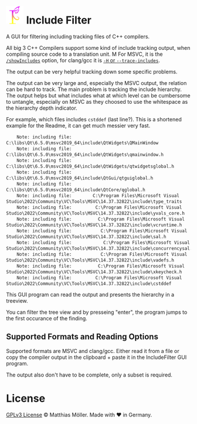 # ![Logo](/src/icons/image5_64.png) Include  Filter

A GUI for filtering including tracking files of C++ compilers.

All big 3 C++ Compilers support some kind of include tracking output, when compiling source code to a translation unit. M
For MSVC, it is the [`/showIncludes`](https://learn.microsoft.com/en-us/cpp/build/reference/showincludes-list-include-files) option, for clang/gcc it is [`-H` or `--trace-includes`](https://clang.llvm.org/docs/ClangCommandLineReference.html#cmdoption-clang-H).

The output can be very helpful tracking down some specific problems.

The output can be very large and, especially the MSVC output, the relation can be hard to track.
The main problem is tracking the include hierarchy. The output helps but what includes what at which level
can be cumbersome to untangle, especially on MSVC as they choosed to use the whitespace as the hierarchy depth indicator.

For example, which files includes `cstddef` (last line?). This is a shortened example for the Readme, it can get much messier very fast.
```
    Note: including file:   C:\libs\Qt\6.5.0\msvc2019_64\include\QtWidgets\QMainWindow
    Note: including file:    C:\libs\Qt\6.5.0\msvc2019_64\include\QtWidgets\qmainwindow.h
    Note: including file:     C:\libs\Qt\6.5.0\msvc2019_64\include\QtWidgets/qtwidgetsglobal.h
    Note: including file:      C:\libs\Qt\6.5.0\msvc2019_64\include\QtGui/qtguiglobal.h
    Note: including file:       C:\libs\Qt\6.5.0\msvc2019_64\include\QtCore/qglobal.h
    Note: including file:        C:\Program Files\Microsoft Visual Studio\2022\Community\VC\Tools\MSVC\14.37.32822\include\type_traits
    Note: including file:         C:\Program Files\Microsoft Visual Studio\2022\Community\VC\Tools\MSVC\14.37.32822\include\yvals_core.h
    Note: including file:          C:\Program Files\Microsoft Visual Studio\2022\Community\VC\Tools\MSVC\14.37.32822\include\vcruntime.h
    Note: including file:           C:\Program Files\Microsoft Visual Studio\2022\Community\VC\Tools\MSVC\14.37.32822\include\sal.h
    Note: including file:            C:\Program Files\Microsoft Visual Studio\2022\Community\VC\Tools\MSVC\14.37.32822\include\concurrencysal.h
    Note: including file:           C:\Program Files\Microsoft Visual Studio\2022\Community\VC\Tools\MSVC\14.37.32822\include\vadefs.h
    Note: including file:          C:\Program Files\Microsoft Visual Studio\2022\Community\VC\Tools\MSVC\14.37.32822\include\xkeycheck.h
    Note: including file:         C:\Program Files\Microsoft Visual Studio\2022\Community\VC\Tools\MSVC\14.37.32822\include\cstddef
```


This GUI program can read the output and presents the hierarchy in a treeview.

You can filter the tree view and by presseing "enter", the program jumps to the first occurance of the finding.

## Supported Formats and Reading Options
Supported formats are MSVC and clang/gcc.
Either read it from a file or copy the compiler output in the clipboard + paste it in the IncludeFilter GUI program.

The output also don't have to be complete, only a subset is required.

# License
[GPLv3 License](./LICENSE) © Matthias Möller. Made with ❤ in Germany.